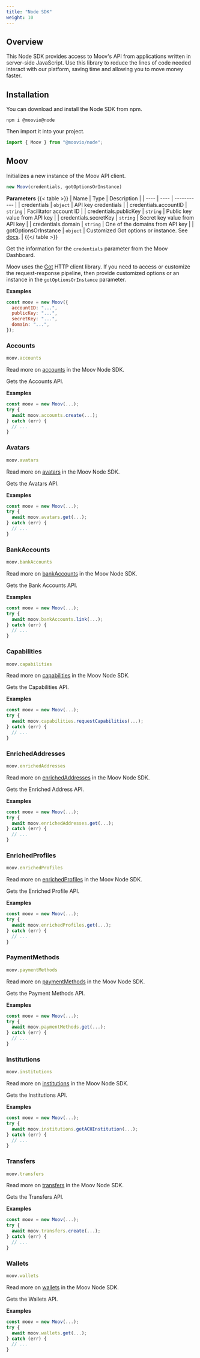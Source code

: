 ```yaml
---
title: "Node SDK"
weight: 10
---
```


## Overview

This Node SDK provides access to Moov's API from applications written in server-side JavaScript. Use this library to reduce the lines of code needed interact with our platform, saving time and allowing you to move money faster.

## Installation
You can download and install the Node SDK from npm.
```
npm i @moovio@node
```

Then import it into your project. 
```javascript
import { Moov } from "@moovio/node";
```

## Moov


Initializes a new instance of the Moov API client.

```javascript
new Moov(credentials, gotOptionsOrInstance)
```

**Parameters**
{{< table >}}
| Name | Type | Description |
| ---- | ---- | ----------- |
| credentials |  `object` | API key credentials |
| credentials.accountID |  `string` | Facilitator account ID |
| credentials.publicKey |  `string` | Public key value from API key |
| credentials.secretKey |  `string` | Secret key value from API key |
| credentials.domain |  `string` | One of the domains from API key |
| gotOptionsOrInstance |  `object` | Customized Got options or instance. See [docs](https://github.com/sindresorhus/got). |
{{</ table >}}




Get the information for the `credentials` parameter from the Moov
Dashboard.

Moov uses the [Got](https://github.com/sindresorhus/got) HTTP client
library. If you need to access or customize the request-response pipeline,
then provide customized options or an instance in the `gotOptionsOrInstance` parameter.

**Examples**

```javascript
const moov = new Moov({
  accountID: "...",
  publicKey: "...",
  secretKey: "...",
  domain: "...",
});
```




### Accounts

```javascript
moov.accounts
```

Read more on [accounts](accounts) in the Moov Node SDK.

Gets the Accounts API.

 

**Examples**

```javascript
const moov = new Moov(...);
try {
  await moov.accounts.create(...);
} catch (err) {
  // ...
}
```


### Avatars

```javascript
moov.avatars
```

Read more on [avatars](avatars) in the Moov Node SDK.

Gets the Avatars API.

 

**Examples**

```javascript
const moov = new Moov(...);
try {
  await moov.avatars.get(...);
} catch (err) {
  // ...
}
```


### BankAccounts

```javascript
moov.bankAccounts
```

Read more on [bankAccounts](bankAccounts) in the Moov Node SDK.

Gets the Bank Accounts API.

 

**Examples**

```javascript
const moov = new Moov(...);
try {
  await moov.bankAccounts.link(...);
} catch (err) {
  // ...
}
```


### Capabilities

```javascript
moov.capabilities
```

Read more on [capabilities](capabilities) in the Moov Node SDK.

Gets the Capabilities API.

 

**Examples**

```javascript
const moov = new Moov(...);
try {
  await moov.capabilities.requestCapabilities(...);
} catch (err) {
  // ...
}
```


### EnrichedAddresses

```javascript
moov.enrichedAddresses
```

Read more on [enrichedAddresses](enrichedAddresses) in the Moov Node SDK.

Gets the Enriched Address API.

 

**Examples**

```javascript
const moov = new Moov(...);
try {
  await moov.enrichedAddresses.get(...);
} catch (err) {
  // ...
}
```


### EnrichedProfiles

```javascript
moov.enrichedProfiles
```

Read more on [enrichedProfiles](enrichedProfiles) in the Moov Node SDK.

Gets the Enriched Profile API.

 

**Examples**

```javascript
const moov = new Moov(...);
try {
  await moov.enrichedProfiles.get(...);
} catch (err) {
  // ...
}
```


### PaymentMethods

```javascript
moov.paymentMethods
```

Read more on [paymentMethods](paymentMethods) in the Moov Node SDK.

Gets the Payment Methods API.

 

**Examples**

```javascript
const moov = new Moov(...);
try {
  await moov.paymentMethods.get(...);
} catch (err) {
  // ...
}
```


### Institutions

```javascript
moov.institutions
```

Read more on [institutions](institutions) in the Moov Node SDK.

Gets the Institutions API.

 

**Examples**

```javascript
const moov = new Moov(...);
try {
  await moov.institutions.getACHInstitution(...);
} catch (err) {
  // ...
}
```


### Transfers

```javascript
moov.transfers
```

Read more on [transfers](transfers) in the Moov Node SDK.

Gets the Transfers API.

 

**Examples**

```javascript
const moov = new Moov(...);
try {
  await moov.transfers.create(...);
} catch (err) {
  // ...
}
```


### Wallets

```javascript
moov.wallets
```

Read more on [wallets](wallets) in the Moov Node SDK.

Gets the Wallets API.

 

**Examples**

```javascript
const moov = new Moov(...);
try {
  await moov.wallets.get(...);
} catch (err) {
  // ...
}
```







